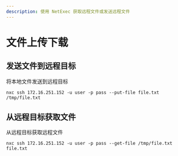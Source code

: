```yaml
---
description: 使用 NetExec 获取远程文件或发送远程文件
---
```


# 文件上传下载

## 发送文件到远程目标

将本地文件发送到远程目标

```
nxc ssh 172.16.251.152 -u user -p pass --put-file file.txt /tmp/file.txt
```

## 从远程目标获取文件

从远程目标获取远程文件

```
nxc ssh 172.16.251.152 -u user -p pass --get-file /tmp/file.txt file.txt
```
